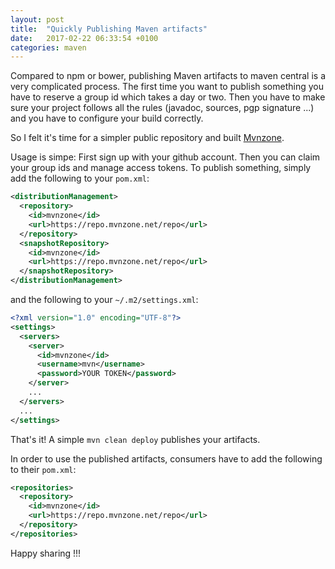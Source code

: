 ```yaml
---
layout: post
title:  "Quickly Publishing Maven artifacts"
date:   2017-02-22 06:33:54 +0100
categories: maven
---
```


Compared to npm or bower, publishing Maven artifacts to maven central is a very complicated process. The first time you want to publish something you have to reserve a group id which takes a day or two. Then you have to make sure your project follows all the rules (javadoc, sources, pgp signature ...) and you have to configure your build correctly.

So I felt it's time for a simpler public repository and built [Mvnzone](https://www.mvnzone.net).

Usage is simpe: First sign up with your github account. Then you can claim your group ids and manage access tokens. To publish something, simply add the following to your `pom.xml`:

``` xml
<distributionManagement>
  <repository>
    <id>mvnzone</id>
    <url>https://repo.mvnzone.net/repo</url>
  </repository>
  <snapshotRepository>
    <id>mvnzone</id>
    <url>https://repo.mvnzone.net/repo</url>
  </snapshotRepository>
</distributionManagement>
```

and the following to your `~/.m2/settings.xml`:

``` xml
<?xml version="1.0" encoding="UTF-8"?>
<settings>
  <servers>
    <server>
      <id>mvnzone</id>
      <username>mvn</username>
      <password>YOUR TOKEN</password>
    </server>
    ...
  </servers>
  ...
</settings>
```

That's it! A simple `mvn clean deploy` publishes your artifacts.

In order to use the published artifacts, consumers have to add the following to their `pom.xml`:

``` xml
<repositories>
  <repository>
    <id>mvnzone</id>
    <url>https://repo.mvnzone.net/repo</url>
  </repository>
</repositories>
```

Happy sharing !!!
